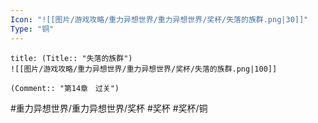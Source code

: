 ```yaml
---
Icon: "![[图片/游戏攻略/重力异想世界/重力异想世界/奖杯/失落的族群.png|30]]"
Type: "铜"
---
```

```ad-common-bronze-trophy
title: (Title:: "失落的族群")
![[图片/游戏攻略/重力异想世界/重力异想世界/奖杯/失落的族群.png|100]]

(Comment:: "第14章　过关")
```

#重力异想世界/重力异想世界/奖杯 #奖杯 #奖杯/铜
